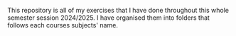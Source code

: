 This repository is all of my exercises that I have done throughout this whole semester session 2024/2025. I have organised them into folders that follows each courses subjects' name.
